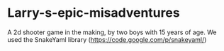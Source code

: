 Larry-s-epic-misadventures
==========================
A 2d shooter game in the making, by two boys with 15 years of age.
We used the SnakeYaml library (https://code.google.com/p/snakeyaml/)
